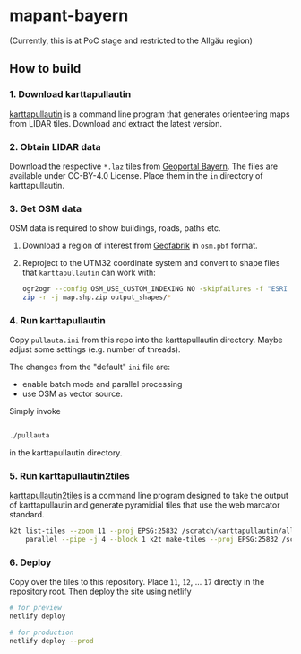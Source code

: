 # mapant-bayern

(Currently, this is at PoC stage and restricted to the Allgäu region)


## How to build

### 1. Download karttapullautin

[karttapullautin](https://github.com/karttapullautin/karttapullautin) is a command line program that generates
orienteering maps from LIDAR tiles. Download and extract the latest version. 

### 2. Obtain LIDAR data

Download the respective `*.laz` tiles from [Geoportal Bayern](https://geodaten.bayern.de/opengeodata/index.html). 
The files are available under CC-BY-4.0 License. Place them in the `in` directory of karttapullautin.


### 3. Get OSM data

OSM data is required to show buildings, roads, paths etc. 

 1. Download a region of interest from [Geofabrik](https://download.geofabrik.de/europe/germany/bayern.html) in `osm.pbf` format.
 2. Reproject to the UTM32 coordinate system and convert to shape files that `karttapullautin` can work with:

    ```bash
    ogr2ogr --config OSM_USE_CUSTOM_INDEXING NO -skipfailures -f "ESRI Shapefile" output_shapes schwaben-latest.osm.pbf -overwrite -t_srs EPSG:25832
    zip -r -j map.shp.zip output_shapes/*
    ```

### 4. Run karttapullautin

Copy `pullauta.ini` from this repo into the karttapullautin directory. 
Maybe adjust some settings (e.g. number of threads). 

The changes from the "default" `ini` file are:
 * enable batch mode and parallel processing
 * use OSM as vector source. 

Simply invoke

```bash

./pullauta
```

in the karttapullautin directory. 

### 5. Run karttapullautin2tiles

[karttapullautin2tiles](https://github.com/grst/karttapullautin2tiles) is a command line program designed to 
take the output of karttapullautin and generate pyramidial tiles that use the web marcator standard. 

```bash
k2t list-tiles --zoom 11 --proj EPSG:25832 /scratch/karttapullautin/allgaeu/out | \
    parallel --pipe -j 4 --block 1 k2t make-tiles --proj EPSG:25832 /scratch/karttapullautin/allgaeu/out /scratch/karttapullautin/allgaeu/tiles2
```

### 6. Deploy

Copy over the tiles to this repository. Place `11`, `12`, ... `17` directly in the repository root. 
Then deploy the site using netlify

```bash
# for preview
netlify deploy

# for production
netlify deploy --prod
```